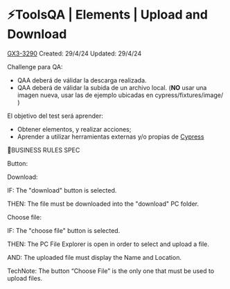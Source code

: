 # ⚡️ToolsQA | Elements | Upload and Download

[GX3-3290](https://upexgalaxy38.atlassian.net/browse/GX3-3290) Created: 29/4/24 Updated: 29/4/24

Challenge para QA:

* QAA deberá de válidar la descarga realizada.
* QAA deberá de válidar la subida de un archivo local. (**NO** usar una imagen nueva, usar las de ejemplo ubicadas en cypress/fixtures/image/ )

El objetivo del test será aprender:

* Obtener elementos, y realizar acciones;
* Aprender a utilizar herramientas externas y/o propias de [Cypress](https://www.cypress.io/blog/2022/01/19/uploading-files-with-selectfile/)

🚩BUSINESS RULES SPEC

Button:

Download:

IF: The "download" button is selected.

THEN: The file must be downloaded into the "download" PC folder.

Choose file:

IF: The "choose file" button is selected.

THEN: The PC File Explorer is open in order to select and upload a file. 

AND: The uploaded file must display the Name and Location.

TechNote: The button “Choose File” is the only one that must be used to upload files.